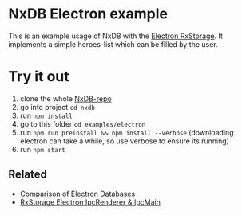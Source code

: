 # NxDB Electron example

This is an example usage of NxDB with the [Electron RxStorage](https://nxpkg.github.io/nxdb/electron.html). It implements a simple heroes-list which can be filled by the user.

# Try it out

1. clone the whole [NxDB-repo](https://github.com/nxpkg/nxdb)
2. go into project `cd nxdb`
3. run `npm install`
4. go to this folder `cd examples/electron`
5. run `npm run preinstall && npm install --verbose` (downloading electron can take a while, so use verbose to ensure its running)
6. run `npm start`

## Related

-   [Comparison of Electron Databases](https://nxpkg.github.io/nxdb/electron-database.html)
-   [RxStorage Electron IpcRenderer & IpcMain](https://nxpkg.github.io/nxdb/electron.html)

